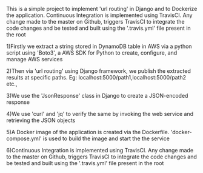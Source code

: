 This is a simple project to implement 'url routing' in Django and to Dockerize the application. Continuous Integration is implemented using TravisCI. Any change made to the master on Github, triggers TravisCI to integrate the code changes and be tested and built using the '.travis.yml' file present in the root

1)Firstly we extract a string stored in DynamoDB table in AWS via a python script using 'Boto3', a AWS SDK for Python to create, configure, and manage AWS services

2)Then via 'url routing' using Django framework, we publish the extracted results at specific paths. Eg: localhost:5000/path1,localhost:5000/path2 etc.,

3)We use the 'JsonResponse' class in Django to create a JSON-encoded response

4)We use 'curl' and 'jq' to verify the same by invoking the web service and retrieving the JSON objects

5)A Docker image of the application is created via the Dockerfile. 'docker-compose.yml' is used to build the image and start the the service 

6)Continuous Integration is implemented using TravisCI. Any change made to the master on Github, triggers TravisCI to integrate the code changes and be tested and built using the '.travis.yml' file present in the root
